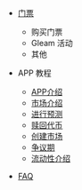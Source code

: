 - [门票](ticket-cn.md)
  - 购买门票
  - Gleam 活动
  - 其他
- APP 教程
  - [APP介绍](app-cn.md)
  - [市场介绍](market-cn.md)
  - [进行预测](buy-cn.md)
  - [赎回代币](redeem-cn.md)
  - [创建市场](create-cn.md)
  - [争议期](disputed-cn.md)
  - [流动性介绍](liquidity-cn.md)
  
- [FAQ](faq-cn.md)

